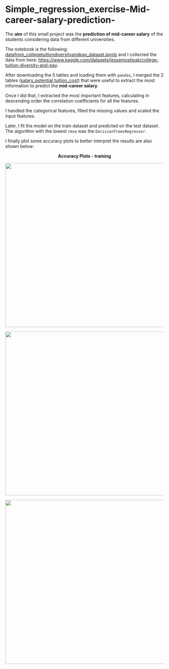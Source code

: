 # Simple_regression_exercise-Mid-career-salary-prediction-
The **aim** of this small project was the **prediction of mid-career salary** of the students considering data from different universities.

The notebook is the following: [datafrom_collegetuitiondiversityandpay_dataset.ipynb](https://github.com/Iron486/Simple_regression_exercise/blob/main/datafrom_collegetuitiondiversityandpay_dataset.ipynb) and I collected the data from here: https://www.kaggle.com/datasets/jessemostipak/college-tuition-diversity-and-pay.

After downloading the 5 tables and loading them with `pandas`, I merged the 2 tables ([salary_potential](https://github.com/Iron486/Simple_regression_exercise/blob/main/salary_potential.csv),[tuition_cost](https://github.com/Iron486/Simple_regression_exercise/blob/main/tuition_cost.csv)) that were useful to extract the most information to predict the 
**mid-career salary**.

Once I did that, I extracted the most important features, calculating in descending order the correlation coefficients for all the features.

I handled the categorical features, filled the missing values and scaled the input features.

Later, I fit the model on the train dataset and predicted on the test dataset. The algorithm with the lowest `rmse` was the `DecisionTreesRegressor`.

I finally plot some accuracy plots to better interpret the results are also shown below:

**<p align="center"> Accuracy Plots - training </p>**


<p align="center"> <img src="https://user-images.githubusercontent.com/62444785/162548345-fef79534-82cd-4d34-9077-e8d269b1aeca.png" width="620" height="520"/>  </p>

<p align="center"> <img src="https://user-images.githubusercontent.com/62444785/162548348-9407c42b-b6c8-43d7-9ee9-84b5a078b947.png" width="620" height="520"/>  </p>

<p align="center"> <img src="https://user-images.githubusercontent.com/62444785/162548352-5124b04d-5875-46de-ad78-438413ae9680.png" width="620" height="520"/>  </p>

